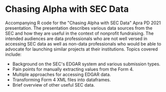 # Chasing Alpha with SEC Data
Accompanying R code for the "Chasing Alpha with SEC Data" Apra PD 2021 presentation. The presentation describes various data sources from the SEC and how they are useful in the context of nonprofit fundraising. The intended audiences are data professionals who are not well versed in accessing SEC data as well as non-data professionals who would be able to advocate for launching similar projects at their institutions. Topics covered include:

 * Background on the SEC's EDGAR system and various submission types.
 * Pain points for manually extracting values from the Form 4.
 * Multiple approaches for accessing EDGAR data.
 * Transforming Form 4 XML files into dataframes.
 * Brief overview of other useful SEC data.
